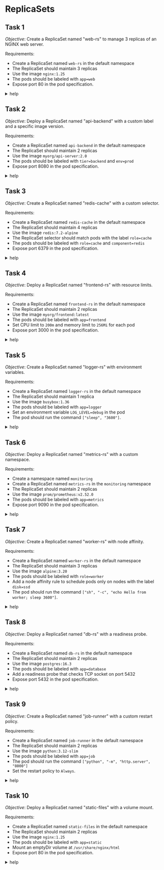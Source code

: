 # ReplicaSets

## Task 1

_Objective_: Create a ReplicaSet named "web-rs" to manage 3 replicas of an NGINX web server.

Requirements:

- Create a ReplicaSet named `web-rs` in the default namespace
- The ReplicaSet should maintain 3 replicas
- Use the image `nginx:1.25`
- The pods should be labeled with `app=web`
- Expose port 80 in the pod specification.

<details><summary>help</summary>
</details>

## Task 2

_Objective_: Deploy a ReplicaSet named "api-backend" with a custom label and a specific image version.

Requirements:

- Create a ReplicaSet named `api-backend` in the default namespace
- The ReplicaSet should maintain 2 replicas
- Use the image `myorg/api-server:2.0`
- The pods should be labeled with `tier=backend` and `env=prod`
- Expose port 8080 in the pod specification.

<details><summary>help</summary>
</details>

## Task 3

_Objective_: Create a ReplicaSet named "redis-cache" with a custom selector.

Requirements:

- Create a ReplicaSet named `redis-cache` in the default namespace
- The ReplicaSet should maintain 4 replicas
- Use the image `redis:7.2-alpine`
- The ReplicaSet selector should match pods with the label `role=cache`
- The pods should be labeled with `role=cache` and `component=redis`
- Expose port 6379 in the pod specification.

<details><summary>help</summary>
</details>

## Task 4

_Objective_: Deploy a ReplicaSet named "frontend-rs" with resource limits.

Requirements:

- Create a ReplicaSet named `frontend-rs` in the default namespace
- The ReplicaSet should maintain 2 replicas
- Use the image `myorg/frontend:latest`
- The pods should be labeled with `app=frontend`
- Set CPU limit to `200m` and memory limit to `256Mi` for each pod
- Expose port 3000 in the pod specification.

<details><summary>help</summary>
</details>

## Task 5

_Objective_: Create a ReplicaSet named "logger-rs" with environment variables.

Requirements:

- Create a ReplicaSet named `logger-rs` in the default namespace
- The ReplicaSet should maintain 1 replica
- Use the image `busybox:1.36`
- The pods should be labeled with `app=logger`
- Set an environment variable `LOG_LEVEL=debug` in the pod
- The pod should run the command `["sleep", "3600"]`.

<details><summary>help</summary>
</details>

## Task 6

_Objective_: Deploy a ReplicaSet named "metrics-rs" with a custom namespace.

Requirements:

- Create a namespace named `monitoring`
- Create a ReplicaSet named `metrics-rs` in the `monitoring` namespace
- The ReplicaSet should maintain 2 replicas
- Use the image `prom/prometheus:v2.52.0`
- The pods should be labeled with `app=metrics`
- Expose port 9090 in the pod specification.

<details><summary>help</summary>
</details>

## Task 7

_Objective_: Create a ReplicaSet named "worker-rs" with node affinity.

Requirements:

- Create a ReplicaSet named `worker-rs` in the default namespace
- The ReplicaSet should maintain 3 replicas
- Use the image `alpine:3.20`
- The pods should be labeled with `role=worker`
- Add a node affinity rule to schedule pods only on nodes with the label `disk=ssd`
- The pod should run the command `["sh", "-c", "echo Hello from worker; sleep 3600"]`.

<details><summary>help</summary>
</details>

## Task 8

_Objective_: Deploy a ReplicaSet named "db-rs" with a readiness probe.

Requirements:

- Create a ReplicaSet named `db-rs` in the default namespace
- The ReplicaSet should maintain 2 replicas
- Use the image `postgres:16.3`
- The pods should be labeled with `app=database`
- Add a readiness probe that checks TCP socket on port 5432
- Expose port 5432 in the pod specification.

<details><summary>help</summary>
</details>

## Task 9

_Objective_: Create a ReplicaSet named "job-runner" with a custom restart policy.

Requirements:

- Create a ReplicaSet named `job-runner` in the default namespace
- The ReplicaSet should maintain 2 replicas
- Use the image `python:3.12-slim`
- The pods should be labeled with `app=job`
- The pod should run the command `["python", "-m", "http.server", "8000"]`
- Set the restart policy to `Always`.

<details><summary>help</summary>
</details>

## Task 10

_Objective_: Deploy a ReplicaSet named "static-files" with a volume mount.

Requirements:

- Create a ReplicaSet named `static-files` in the default namespace
- The ReplicaSet should maintain 2 replicas
- Use the image `nginx:1.25`
- The pods should be labeled with `app=static`
- Mount an emptyDir volume at `/usr/share/nginx/html`
- Expose port 80 in the pod specification.

<details><summary>help</summary>
</details>
